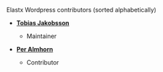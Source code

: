 Elastx Wordpress contributors (sorted alphabetically)

* **[Tobias Jakobsson](https://github.com/tjakobsson)**

  * Maintainer
  
* **[Per Almhorn](https://github.com/almhorn)**
  
  * Contributor

